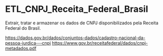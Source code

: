 # ETL_CNPJ_Receita_Federal_Brasil
Extrair, tratar e armazenar os dados de CNPJ disponibilizados pela Receita Federal do Brasil.

https://dados.gov.br/dados/conjuntos-dados/cadastro-nacional-da-pessoa-jurdica---cnpj
https://www.gov.br/receitafederal/dados/cnpj-metadados.pdf
